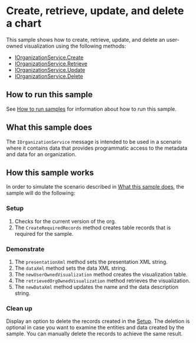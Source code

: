 # Create, retrieve, update, and delete a chart

This sample shows how to create, retrieve, update, and delete an user-owned visualization using the following methods:

- [IOrganizationService.Create](https://learn.microsoft.com/dotnet/api/microsoft.xrm.sdk.iorganizationservice.create)
- [IOrganizationService.Retrieve](https://learn.microsoft.com/dotnet/api/microsoft.xrm.sdk.iorganizationservice.retrieve)
- [IOrganizationService.Update](https://learn.microsoft.com/dotnet/api/microsoft.xrm.sdk.iorganizationservice.update)
- [IOrganizationService.Delete](https://learn.microsoft.com/dotnet/api/microsoft.xrm.sdk.iorganizationservice.delete)

## How to run this sample

See [How to run samples](https://github.com/microsoft/PowerApps-Samples/blob/master/dataverse/README.md) for information about how to run this sample.

## What this sample does

The `IOrganizationService` message is intended to be used in a scenario where it contains data that provides programmatic access to the metadata and data for an organization.

## How this sample works

In order to simulate the scenario described in [What this sample does](#what-this-sample-does), the sample will do the following:

### Setup

1. Checks for the current version of the org.
1. The `CreateRequiredRecords` method creates table records that is required for the sample.

### Demonstrate

1. The `presentationXml` method sets the presentation XML string. 
2. The `dataXml` method sets the data XML string.
3. The `newUserOwnedVisualization` method creates the visualization table.
4. The `retrievedOrgOwnedVisualization` method retrieves the visualization.
5. The `newDataXml` method updates the name and the data description string.

### Clean up

Display an option to delete the records created in the [Setup](#setup). The deletion is optional in case you want to examine the entities and data created by the sample. You can manually delete the records to achieve the same result.